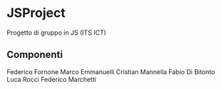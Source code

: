# JSProject
Progetto di gruppo in JS (ITS ICT)

## Componenti
Federico Fornone
Marco Emmanuelli
Cristian Mannella
Fabio Di Bitonto
Luca Rocci
Federico Marchetti
